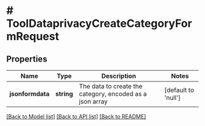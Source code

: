 # # ToolDataprivacyCreateCategoryFormRequest

## Properties

Name | Type | Description | Notes
------------ | ------------- | ------------- | -------------
**jsonformdata** | **string** | The data to create the category, encoded as a json array | [default to 'null']

[[Back to Model list]](../../README.md#models) [[Back to API list]](../../README.md#endpoints) [[Back to README]](../../README.md)
